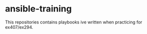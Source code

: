 # ansible-training
This repositories contains playbooks ive written when practicing for ex407/ex294.
